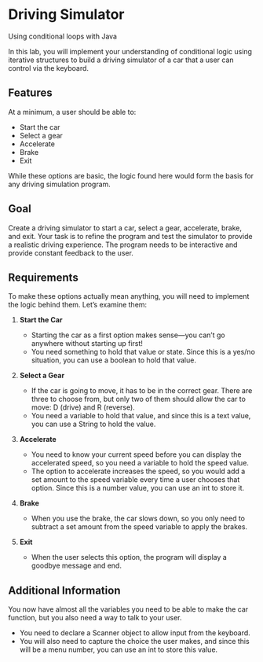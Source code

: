 # Driving Simulator
Using conditional loops with Java

In this lab, you will implement your understanding of conditional logic using iterative structures to build a driving simulator of a car that a user can control via the keyboard. 

## Features
At a minimum, a user should be able to:
- Start the car
- Select a gear
- Accelerate
- Brake
- Exit

While these options are basic, the logic found here would form the basis for any driving simulation program.

## Goal
Create a driving simulator to start a car, select a gear, accelerate, brake, and exit. Your task is to refine the program and test the simulator to provide a realistic driving experience. The program needs to be interactive and provide constant feedback to the user.

## Requirements
To make these options actually mean anything, you will need to implement the logic behind them. Let’s examine them:

1. **Start the Car**
   - Starting the car as a first option makes sense—you can’t go anywhere without starting up first! 
   - You need something to hold that value or state. Since this is a yes/no situation, you can use a boolean to hold that value.

2. **Select a Gear**
   - If the car is going to move, it has to be in the correct gear. There are three to choose from, but only two of them should allow the car to move: D (drive) and R (reverse).
   - You need a variable to hold that value, and since this is a text value, you can use a String to hold the value.

3. **Accelerate**
   - You need to know your current speed before you can display the accelerated speed, so you need a variable to hold the speed value.
   - The option to accelerate increases the speed, so you would add a set amount to the speed variable every time a user chooses that option. Since this is a number value, you can use an int to store it.

4. **Brake**
   - When you use the brake, the car slows down, so you only need to subtract a set amount from the speed variable to apply the brakes.

5. **Exit**
   - When the user selects this option, the program will display a goodbye message and end.

## Additional Information
You now have almost all the variables you need to be able to make the car function, but you also need a way to talk to your user. 
- You need to declare a Scanner object to allow input from the keyboard.
- You will also need to capture the choice the user makes, and since this will be a menu number, you can use an int to store this value.

